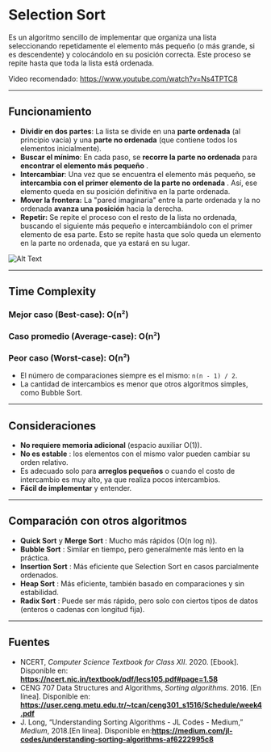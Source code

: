 # Selection Sort

Es un algoritmo sencillo de implementar que organiza una lista seleccionando repetidamente el elemento más pequeño (o más grande, si es descendente) y colocándolo en su posición correcta. Este proceso se repite hasta que toda la lista está ordenada.

Video recomendado: https://www.youtube.com/watch?v=Ns4TPTC8

---

## Funcionamiento

* **Dividir en dos partes**: La lista se divide en una **parte ordenada** (al principio vacía) y una **parte no ordenada** (que contiene todos los elementos inicialmente).
* **Buscar el mínimo**: En cada paso, se **recorre la parte no ordenada** para  **encontrar el elemento más pequeño** .
* **Intercambiar**: Una vez que se encuentra el elemento más pequeño, se  **intercambia con el primer elemento de la parte no ordenada** . Así, ese elemento queda en su posición definitiva en la parte ordenada.
* **Mover la frontera:** La "pared imaginaria" entre la parte ordenada y la no ordenada **avanza una posición** hacia la derecha.
* **Repetir:** Se repite el proceso con el resto de la lista no ordenada, buscando el siguiente más pequeño e intercambiándolo con el primer elemento de esa parte. Esto se repite hasta que solo queda un elemento en la parte no ordenada, que ya estará en su lugar.

![Alt Text](https://miro.medium.com/v2/resize:fit:200/format:webp/1*8guImFhbPKA4Q9k84sNaaA.gif)

---

## Time Complexity

### Mejor caso (Best-case): O(n²)

### Caso promedio (Average-case): O(n²)

### Peor caso (Worst-case): O(n²)

* El número de comparaciones siempre es el mismo: `n(n - 1) / 2`.
* La cantidad de intercambios es menor que otros algoritmos simples, como Bubble Sort.

---

## Consideraciones

* **No requiere memoria adicional** (espacio auxiliar O(1)).
* **No es estable** : los elementos con el mismo valor pueden cambiar su orden relativo.
* Es adecuado solo para **arreglos pequeños** o cuando el costo de intercambio es muy alto, ya que realiza pocos intercambios.
* **Fácil de implementar** y entender.

---

## Comparación con otros algoritmos

* **Quick Sort** y  **Merge Sort** : Mucho más rápidos (O(n log n)).
* **Bubble Sort** : Similar en tiempo, pero generalmente más lento en la práctica.
* **Insertion Sort** : Más eficiente que Selection Sort en casos parcialmente ordenados.
* **Heap Sort** : Más eficiente, también basado en comparaciones y sin estabilidad.
* **Radix Sort** : Puede ser más rápido, pero solo con ciertos tipos de datos (enteros o cadenas con longitud fija).

---

## Fuentes

* NCERT,  *Computer Science Textbook for Class XII*. 2020. [Ebook]. Disponible en: **https://ncert.nic.in/textbook/pdf/lecs105.pdf#page=1.58**
* CENG 707 Data Structures and Algorithms,  *Sorting algorithms*. 2016. [En línea]. Disponible en: **https://user.ceng.metu.edu.tr/~tcan/ceng301_s1516/Schedule/week4.pdf**
* J. Long, “Understanding Sorting Algorithms - JL Codes - Medium,”  *Medium*, 2018.[En línea]. Disponible en:**https://medium.com/jl-codes/understanding-sorting-algorithms-af6222995c8**
